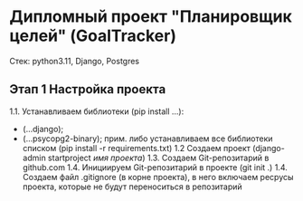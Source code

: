 # Дипломный проект "Планировщик целей" (GoalTracker)
Стек: python3.11, Django, Postgres
## Этап 1 Настройка проекта
1.1. Устанавливаем библиотеки (pip install ...):
- (...django);
- (...psycopg2-binary);
прим. либо устанавливаем все библиотеки списком (pip install -r requirements.txt)
1.2 Создаем проект (django-admin startproject *имя проекта*)
1.3. Создаем Git-репозитарий в github.com
1.4. Инициируем Git-репозитарий в проекте (git init .)
1.4. Создаем файл .gitignore (в корне проекта), в него включаем ресрусы проекта, которые не будут переноситься в репозитарий